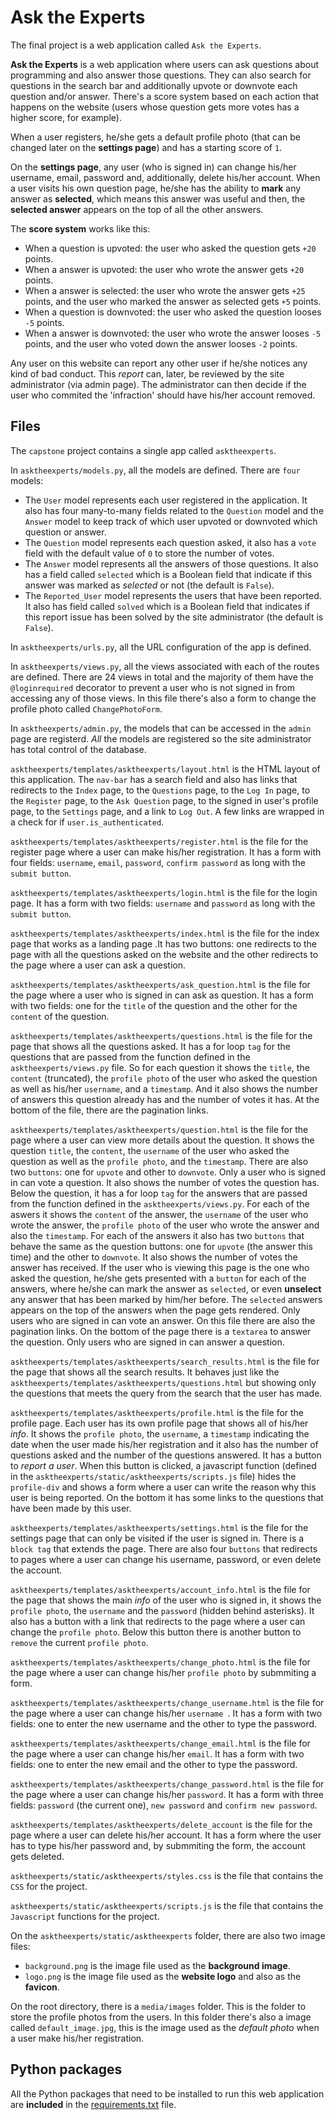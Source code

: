 # Ask the Experts

The final project is a web application called `Ask the Experts`.

**Ask the Experts** is a web application where users can ask questions about programming and also answer those questions. They can also search for questions in the search bar and additionally upvote or downvote each question and/or answer. There's a score system based on each action that happens on the website (users whose question gets more votes has a higher score, for example). 

When a user registers, he/she gets a default profile photo (that can be changed later on the **settings page**) and has a starting score of `1`.

On the **settings page**, any user (who is signed in) can change his/her username, email, password and, additionally, delete his/her account. When a user visits his own question page, he/she has the ability to **mark** any answer as **selected**, which means this answer was useful and then, the **selected answer** appears on the top of all the other answers.

The **score system** works like this:
- When a question is upvoted: the user who asked the question gets `+20` points.
- When a answer is upvoted: the user who wrote the answer gets `+20` points.
- When a answer is selected: the user who wrote the answer gets `+25` points, and the user who marked the answer as selected gets `+5` points.
- When a question is downvoted: the user who asked the question looses `-5` points.
- When a answer is downvoted: the user who wrote the answer looses `-5` points, and the user who voted down the answer looses `-2` points.

Any user on this website can report any other user if he/she notices any kind of bad conduct. This *report* can, later, be reviewed by the site administrator (via admin page). The administrator can then decide if the user who commited the 'infraction' should have his/her account removed.

## Files

The `capstone` project contains a single app called `asktheexperts`.

In `asktheexperts/models.py`, all the models are defined. There are `four` models: 

- The `User` model represents each user registered in the application. It also has four many-to-many fields related to the `Question` model and the `Answer` model to keep track of which user upvoted or downvoted which question or answer.
- The `Question` model represents each question asked, it also has a `vote` field with the default value of `0` to store the number of votes.
- The `Answer` model represents all the answers of those questions. It also has a field called `selected` which is a Boolean field that indicate if this answer was marked as *selected* or not (the default is `False`).
- The `Reported_User` model represents the users that have been reported. It also has field called `solved` which is a Boolean field that indicates if this report issue has been solved by the site administrator (the default is `False`).

In `asktheexperts/urls.py`, all the URL configuration of the app is defined.

In `asktheexperts/views.py`, all the views associated with each of the routes are defined. There are 24 views in total and the majority of them have the `@loginrequired` decorator to prevent a user who is not signed in from accessing any of those views. In this file there's also a form to change the profile photo called `ChangePhotoForm`.

In `asktheexperts/admin.py`, the models that can be accessed in the `admin` page are registerd. *All* the models are registered so the site administrator has total control of the database.

`asktheexperts/templates/asktheexperts/layout.html` is the HTML layout of this application. The `nav-bar` has a search field and also has links that redirects to the `Index` page, to the `Questions` page, to the `Log In` page, to the `Register` page, to the `Ask Question` page, to the signed in user's profile page, to the `Settings` page, and a link to `Log Out`. A few links are wrapped in a check for if `user.is_authenticated`.

`asktheexperts/templates/asktheexperts/register.html` is the file for the register page where a user can make his/her registration. It has a form with four fields: `username`, `email`, `password`, `confirm password` as long with the `submit button`.

`asktheexperts/templates/asktheexperts/login.html` is the file for the login page. It has a form with two fields: `username` and `password` as long with the `submit button`.

`asktheexperts/templates/asktheexperts/index.html` is the file for the index page that works as a landing page .It has two buttons: one redirects to the page with all the questions asked on the website and the other redirects to the page where a user can ask a question.

`asktheexperts/templates/asktheexperts/ask_question.html` is the file for the page where a user who is signed in can ask as question. It has a form with two fields: one for the `title` of the question and the other for the `content` of the question.

`asktheexperts/templates/asktheexperts/questions.html` is the file for the page that shows all the questions asked. It has a for loop `tag` for the questions that are passed from the function defined in the `asktheexperts/views.py` file. So for each question it shows the `title`, the `content` (truncated), the `profile photo` of the user who asked the question as well as his/her `username`, and a `timestamp`. And it also shows the number of answers this question already has and the number of votes it has. At the bottom of the file, there are the pagination links.

`asktheexperts/templates/asktheexperts/question.html` is the file for the page where a user can view more details about the question. It shows the question `title`, the `content`, the `username` of the user who asked the question as well as the `profile photo`, and the `timestamp`. There are also two `buttons`: one for `upvote` and other to `downvote`. Only a user who is signed in can vote a question. It also shows the number of votes the question has. Below the question, it has a for loop `tag` for the answers that are passed from the function defined in the `asktheexperts/views.py`. For each of the aswers it shows the `content` of the answer, the `username` of the user who wrote the answer, the `profile photo` of the user who wrote the answer and also the `timestamp`. For each of the answers it also has two `buttons` that behave the same as the question buttons: one for `upvote` (the answer this time) and the other to `downvote`. It also shows the number of votes the answer has received. If the user who is viewing this page is the one who asked the question, he/she gets presented with a `button` for each of the answers, where he/she can mark the answer as `selected`, or even **unselect** any answer that has been marked by him/her before. The `selected` answers appears on the top of the answers when the page gets rendered. Only users who are signed in can vote an answer. On this file there are also the pagination links. On the bottom of the page there is a `textarea` to answer the question. Only users who are signed in can answer a question.

`asktheexperts/templates/asktheexperts/search_results.html` is the file for the page that shows all the search results. It behaves just like the `asktheexperts/templates/asktheexperts/questions.html` but showing only the questions that meets the query from the search that the user has made.

`asktheexperts/templates/asktheexperts/profile.html` is the file for the profile page. Each user has its own profile page that shows all of his/her *info*. It shows the `profile photo`, the `username`, a `timestamp` indicating the date when the user made his/her registration and it also has the number of questions asked and the number of the questions answered. It has a button to *report a user*. When this button is clicked, a javascript function (defined in the `asktheexperts/static/asktheexperts/scripts.js` file) hides the `profile-div` and shows a form where a user can write the reason why this user is being reported. On the bottom it has some links to the questions that have been made by this user.

`asktheexperts/templates/asktheexperts/settings.html` is the file for the settings page that can only be visited if the user is signed in. There is a `block tag` that extends the page. There are also four `buttons` that redirects to pages where a user can change his username, password, or even delete the account.

`asktheexperts/templates/asktheexperts/account_info.html` is the file for the page that shows the main *info* of the user who is signed in, it shows the `profile photo`, the `username` and the `password` (hidden behind asterisks). It also has a button with a link that redirects to the page where a user can change the `profile photo`. Below this button there is another button to `remove` the current `profile photo`.

`asktheexperts/templates/asktheexperts/change_photo.html` is the file for the page where a user can change his/her `profile photo` by submmiting a form.

`asktheexperts/templates/asktheexperts/change_username.html` is the file for the page where a user can change his/her `username `. It has a form with two fields: one to enter the new username and the other to type the password.

`asktheexperts/templates/asktheexperts/change_email.html` is the file for the page where a user can change his/her `email`. It has a form with two fields: one to enter the new email and the other to type the password.

`asktheexperts/templates/asktheexperts/change_password.html` is the file for the page where a user can change his/her `password`. It has a form with three fields: `password` (the current one), `new password` and `confirm new password`.

`asktheexperts/templates/asktheexperts/delete_account` is the file for the page where a user can delete his/her account. It has a form where the user has to type his/her password and, by submmiting the form, the account gets deleted.

`asktheexperts/static/asktheexperts/styles.css` is the file that contains the `CSS` for the project.

`asktheexperts/static/asktheexperts/scripts.js` is the file that contains the `Javascript` functions for the project.

On the `asktheexperts/static/asktheexperts` folder, there are also two image files:
- `background.png` is the image file used as the **background image**. 
- `logo.png` is the image file used as the **website logo** and also as the **favicon**.

On the root directory, there is a `media/images` folder. This is the folder to store the profile photos from the users. In this folder there's also a image called `default_image.jpg`, this is the image used as the *default photo* when a user make his/her registration.

## Python packages

All the Python packages that need to be installed to run this web application are **included** in the [requirements.txt](requirements.txt) file.
